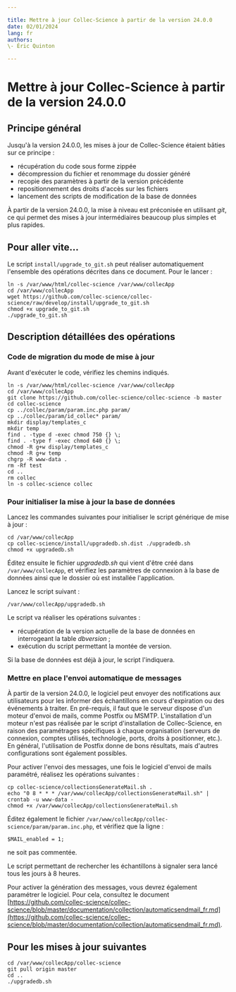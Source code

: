 ```yaml
---

title: Mettre à jour Collec-Science à partir de la version 24.0.0  
date: 02/01/2024  
lang: fr  
authors:  
\- Éric Quinton

---
```


# Mettre à jour Collec-Science à partir de la version 24.0.0

## Principe général

Jusqu'à la version 24.0.0, les mises à jour de Collec-Science étaient bâties sur ce principe :

- récupération du code sous forme zippée
- décompression du fichier et renommage du dossier généré
- recopie des paramètres à partir de la version précédente
- repositionnement des droits d'accès sur les fichiers
- lancement des scripts de modification de la base de données

À partir de la version 24.0.0, la mise à niveau est préconisée en utilisant _git_, ce qui permet des mises à jour intermédiaires beaucoup plus simples et plus rapides.

## Pour aller vite…

Le script `install/upgrade_to_git.sh` peut réaliser automatiquement l'ensemble des opérations décrites dans ce document. Pour le lancer :

```
ln -s /var/www/html/collec-science /var/www/collecApp
cd /var/www/collecApp
wget https://github.com/collec-science/collec-science/raw/develop/install/upgrade_to_git.sh
chmod +x upgrade_to_git.sh
./upgrade_to_git.sh
```

## Description détaillées des opérations

### Code de migration du mode de mise à jour

Avant d'exécuter le code, vérifiez les chemins indiqués.

```
ln -s /var/www/html/collec-science /var/www/collecApp
cd /var/www/collecApp
git clone https://github.com/collec-science/collec-science -b master
cd collec-science
cp ../collec/param/param.inc.php param/
cp ../collec/param/id_collec* param/
mkdir display/templates_c
mkdir temp
find . -type d -exec chmod 750 {} \;
find . -type f -exec chmod 640 {} \;
chmod -R g+w display/templates_c
chmod -R g+w temp
chgrp -R www-data .
rm -Rf test
cd ..
rm collec
ln -s collec-science collec
```

### Pour initialiser la mise à jour la base de données

Lancez les commandes suivantes pour initialiser le script générique de mise à jour :

```
cd /var/www/collecApp
cp collec-science/install/upgradedb.sh.dist ./upgradedb.sh
chmod +x upgradedb.sh
```

Éditez ensuite le fichier _upgradedb.sh_ qui vient d'être créé dans `/var/www/collecApp`, et vérifiez les paramètres de connexion à la base de données ainsi que le dossier où est installée l'application.

Lancez le script suivant :

```
/var/www/collecApp/upgradedb.sh
```

Le script va réaliser les opérations suivantes :

- récupération de la version actuelle de la base de données en interrogeant la table _dbversion_ ;
- exécution du script permettant la montée de version.

Si la base de données est déjà à jour, le script l'indiquera.

### Mettre en place l'envoi automatique de messages

À partir de la version 24.0.0, le logiciel peut envoyer des notifications aux utilisateurs pour les informer des échantillons en cours d'expiration ou des événements à traiter. En pré-requis, il faut que le serveur dispose d'un moteur d'envoi de mails, comme Postfix ou MSMTP. L'installation d'un moteur n'est pas réalisée par le script d'installation de Collec-Science, en raison des paramétrages spécifiques à chaque organisation (serveurs de connexion, comptes utilisés, technologie, ports, droits à positionner, etc.). En général, l'utilisation de Postfix donne de bons résultats, mais d'autres configurations sont également possibles.

Pour activer l'envoi des messages, une fois le logiciel d'envoi de mails paramétré, réalisez les opérations suivantes :

```
cp collec-science/collectionsGenerateMail.sh .
echo "0 8 * * * /var/www/collecApp/collectionsGenerateMail.sh" | crontab -u www-data -
chmod +x /var/www/collecApp/collectionsGenerateMail.sh
```

Éditez également le fichier `/var/www/collecApp/collec-science/param/param.inc.php`, et vérifiez que la ligne :

```
$MAIL_enabled = 1;
```

ne soit pas commentée.

Le script permettant de rechercher les échantillons à signaler sera lancé tous les jours à 8 heures.

Pour activer la génération des messages, vous devrez également paramétrer le logiciel. Pour cela, consultez le document [https://github.com/collec-science/collec-science/blob/master/documentation/collection/automaticsendmail_fr.md](https://github.com/collec-science/collec-science/blob/master/documentation/collection/automaticsendmail_fr.md).

## Pour les mises à jour suivantes

```
cd /var/www/collecApp/collec-science
git pull origin master
cd ..
./upgradedb.sh
```
